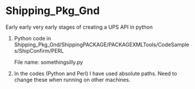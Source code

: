 # Shipping_Pkg_Gnd
Early early very early stages of creating a UPS API in python

1) Python code in Shipping_Pkg_Gnd/ShippingPACKAGE/PACKAGEXMLTools/CodeSamples/ShipConfirm/PERL
      
      File name: somethingsilly.py

2) In the codes (Python and Perl) I have used absolute paths. Need to change these when running on other machines.
